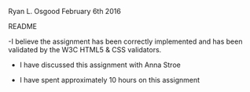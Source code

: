 Ryan L. Osgood
February 6th 2016

README

-I believe the assignment has been correctly implemented and has been validated by the W3C HTML5 & CSS validators.

- I have discussed this assignment with Anna Stroe 

- I have spent approximately 10 hours on this assignment
